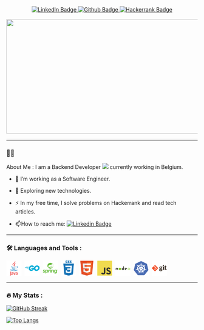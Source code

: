 



<div id="badges" align="center">
  <a href="https://www.linkedin.com/in/pavan-kumar-tulasi-79977870/">
    <img src="https://img.shields.io/badge/LinkedIn-blue?style=for-the-badge&logo=linkedin&logoColor=white" alt="LinkedIn Badge"/>
  </a>
  <a href="https://github.com/thulasipavankumar">
    <img src="https://img.shields.io/badge/github-black?style=for-the-badge&logo=github&logoColor=white" alt="Github Badge"/>
  </a>
  <a href="https://www.hackerrank.com/thulasipavan">
    <img src="https://shields.io/badge/hackerrank-green?style=for-the-badge&logo=hackerrank&logoColor=white" alt="Hackerrank Badge"/>
  </a>
</div>
<div align="center">
<img src="https://komarev.com/ghpvc/?username=thulasipavankumar&style=flat-square&color=blue" alt=""/>
 </div>
<div align="center">
  <img src="https://media3.giphy.com/media/HscDLzkO8EOTmgkhQP/200w.webp?cid=ecf05e473svf7ev6r83pcsa6jopkmin9ff3tj56do72dk4xt&rid=200w.webp&ct=g" width="600" height="300"/>
</div>

---

### :man_technologist: 
 About Me : I am a Backend Developer <img src="https://media.giphy.com/media/WUlplcMpOCEmTGBtBW/giphy.gif" width="30"> currently working in Belgium.
- :telescope: I’m working as a Software Engineer.

- :seedling: Exploring new technologies.

- :zap: In my free time, I solve problems on Hackerrank and read tech articles.

- :mailbox:How to reach me: [![Linkedin Badge](https://img.shields.io/badge/LinkedIn-blue?style=for-the-badge&logo=linkedin&logoColor=white)](https://www.linkedin.com/in/pavan-kumar-tulasi-79977870/)

---

### :hammer_and_wrench: Languages and Tools :
<div>
  <img src="https://github.com/devicons/devicon/blob/master/icons/java/java-original-wordmark.svg" title="Java" alt="Java" width="40" height="40"/>&nbsp;
  <img src="https://github.com/devicons/devicon/blob/master/icons/go/go-original-wordmark.svg" title="Go" alt="Go" width="40" height="40"/>&nbsp;
  <img src="https://github.com/devicons/devicon/blob/master/icons/spring/spring-original-wordmark.svg" title="Spring" alt="Spring" width="40" height="40"/>&nbsp;
  <img src="https://github.com/devicons/devicon/blob/master/icons/css3/css3-plain-wordmark.svg"  title="CSS3" alt="CSS" width="40" height="40"/>&nbsp;
  <img src="https://github.com/devicons/devicon/blob/master/icons/html5/html5-original.svg" title="HTML5" alt="HTML" width="40" height="40"/>&nbsp;
  <img src="https://github.com/devicons/devicon/blob/master/icons/javascript/javascript-original.svg" title="JavaScript" alt="JavaScript" width="40" height="40"/>&nbsp;
  <img src="https://github.com/devicons/devicon/blob/master/icons/nodejs/nodejs-original-wordmark.svg" title="NodeJS" alt="NodeJS" width="40" height="40"/>&nbsp;
  <img src="https://github.com/devicons/devicon/blob/master/icons/kubernetes/kubernetes-plain.svg" title="Kubernetes" **alt="Kubernetes" width="40" height="40"/>&nbsp;
  <img src="https://github.com/devicons/devicon/blob/master/icons/git/git-original-wordmark.svg" title="Git" **alt="Git" width="40" height="40"/>
  
</div>

---

### :fire: My Stats :

[![GitHub Streak](http://github-readme-streak-stats.herokuapp.com?user=thulasipavankumar&theme=dark&background=000000)](https://git.io/streak-stats)

[![Top Langs](https://github-readme-stats.vercel.app/api/top-langs/?username=thulasipavankumar&layout=compact&theme=vision-friendly-dark)](https://github.com/anuraghazra/github-readme-stats)
<!---
thulasipavankumar/thulasipavankumar is a ✨ special ✨ repository because its `README.md` (this file) appears on your GitHub profile.
You can click the Preview link to take a look at your changes.
--->
